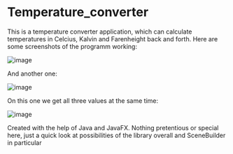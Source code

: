 # Temperature_converter
This is a temperature converter application, which can calculate temperatures in Celcius, Kalvin and Farenheight back and forth. 
Here are some screenshots of the programm working: 

![image](https://user-images.githubusercontent.com/106056121/209562168-4fcc448b-055e-4ed9-aba9-cd313fdf4782.png) 

And another one:

![image](https://user-images.githubusercontent.com/106056121/209562197-e94f453e-8f41-4c8d-ab8b-daecc56ef95e.png) 


On this one we get all three values at the same time:

![image](https://user-images.githubusercontent.com/106056121/209562595-9f445a16-4d27-4f1e-afd9-5e428ff22bae.png)


Created with the help of Java and JavaFX. Nothing pretentious or special here, just a quick look at possibilities of the library overall and SceneBuilder in particular

